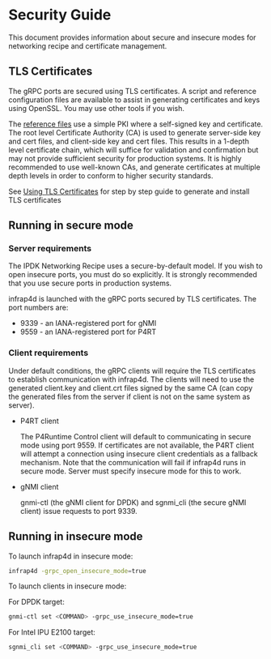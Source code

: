 # Security Guide

This document provides information about secure and insecure
modes for networking recipe and certificate management.

## TLS Certificates

The gRPC ports are secured using TLS certificates. A script and reference
configuration files are available to assist in generating certificates and
keys using OpenSSL. You may use other tools if you wish.

The [reference files](https://github.com/ipdk-io/stratum-dev/tree/split-arch/tools/tls)
use a simple PKI where a self-signed key and certificate.
The root level Certificate Authority (CA) is used to generate server-side
key and cert files, and client-side key and cert files. This results in a
1-depth level certificate chain, which will suffice for validation and
confirmation but may not provide sufficient security for production systems.
It is highly recommended to use well-known CAs, and generate certificates at
multiple depth levels in order to conform to higher security standards.

See [Using TLS Certificates](/guides/security/using-tls-certificates.md)
for step by step guide to generate and install TLS certificates

## Running in secure mode

### Server requirements

The IPDK Networking Recipe uses a secure-by-default model. If you wish to
open insecure ports, you must do so explicitly. It is strongly recommended
that you use secure ports in production systems.

infrap4d is launched with the gRPC ports secured by TLS certificates.
The port numbers are:

- 9339 - an IANA-registered port for gNMI
- 9559 - an IANA-registered port for P4RT

### Client requirements

Under default conditions, the gRPC clients will require the TLS certificates
to establish communication with infrap4d. The clients will need to use the
generated client.key and client.crt files signed by the same CA (can copy
the generated files from the server if client is not on the same system as
server).

- P4RT client

    The P4Runtime Control client will default to communicating in secure mode
using port 9559. If certificates are not available, the P4RT client will attempt
a connection using insecure client credentials as a fallback mechanism.
Note that the communication will fail if infrap4d runs in secure mode. Server
must specify insecure mode for this to work.

- gNMI client

    gnmi-ctl (the gNMI client for DPDK) and sgnmi_cli (the secure gNMI client)
issue requests to port 9339.

## Running in insecure mode

To launch infrap4d in insecure mode:

```bash
infrap4d -grpc_open_insecure_mode=true
```

To launch clients in insecure mode:

For DPDK target:

```bash
gnmi-ctl set <COMMAND> -grpc_use_insecure_mode=true
```

For Intel IPU E2100 target:

```bash
sgnmi_cli set <COMMAND> -grpc_use_insecure_mode=true
```

